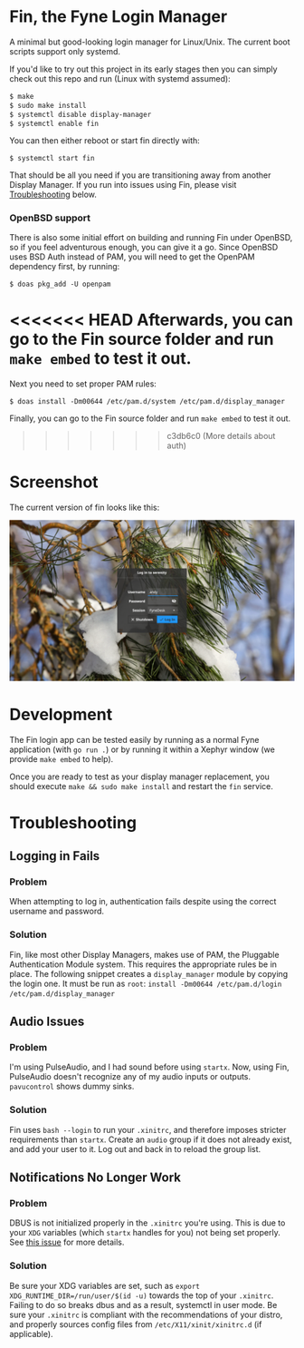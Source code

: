 # Fin, the Fyne Login Manager

A minimal but good-looking login manager for Linux/Unix.
The current boot scripts support only systemd.

If you'd like to try out this project in its early stages
then you can simply check out this repo and run (Linux with systemd assumed):

```shell
$ make
$ sudo make install
$ systemctl disable display-manager
$ systemctl enable fin
```

You can then either reboot or start fin directly with:

```shell
$ systemctl start fin
```

That should be all you need if you are transitioning away from
another Display Manager. If you run into issues using Fin,
please visit [Troubleshooting](#troubleshooting) below.

### OpenBSD support
There is also some initial effort on building and running Fin under OpenBSD, 
so if you feel adventurous enough, you can give it a go. Since OpenBSD uses BSD Auth 
instead of PAM, you will need to get the OpenPAM dependency first, by running:

```shell
$ doas pkg_add -U openpam
```

<<<<<<< HEAD
Afterwards, you can go to the Fin source folder and run `make embed` to test it out.
=======
Next you need to set proper PAM rules:

```
$ doas install -Dm00644 /etc/pam.d/system /etc/pam.d/display_manager
```

Finally, you can go to the Fin source folder and run `make embed` to test it out.
>>>>>>> c3db6c0 (More details about auth)


# Screenshot

The current version of fin looks like this:

![](img/screenshot.png)

# Development

The Fin login app can be tested easily by running as a normal
Fyne application (with `go run .`) or by running it within a
Xephyr window (we provide `make embed` to help).

Once you are ready to test as your display manager replacement,
you should execute `make && sudo make install` and restart the
`fin` service.


# Troubleshooting

## Logging in Fails
### Problem
When attempting to log in, authentication fails despite using
the correct username and password.
### Solution
Fin, like most other Display Managers, makes use of PAM, the
Pluggable Authentication Module system. This requires the
appropriate rules be in place. The following snippet creates a
`display_manager` module by copying the login one. It must be
run as `root`:
`install -Dm00644 /etc/pam.d/login /etc/pam.d/display_manager`


## Audio Issues
### Problem
I'm using PulseAudio, and I had sound before using `startx`.
Now, using Fin, PulseAudio doesn't recognize any of my
audio inputs or outputs. `pavucontrol` shows dummy sinks.

### Solution
Fin uses `bash --login` to run your `.xinitrc`, and therefore
imposes stricter requirements than `startx`. Create an `audio`
group if it does not already exist, and add your user to it.
Log out and back in to reload the group list.


## Notifications No Longer Work
### Problem
DBUS is not initialized properly in the `.xinitrc` you're using.
This is due to your `XDG` variables (which `startx` handles for
you) not being set properly. See
[this issue](https://github.com/FyshOS/fin/issues/5) for more
details.
### Solution
Be sure your XDG variables are set, such as
`export XDG_RUNTIME_DIR=/run/user/$(id -u)` towards the top of
your `.xinitrc`. Failing to do so breaks dbus and as a result,
systemctl in user mode. Be sure your `.xinitrc` is compliant
with the recommendations of your distro, and properly sources
config files from `/etc/X11/xinit/xinitrc.d` (if applicable).
